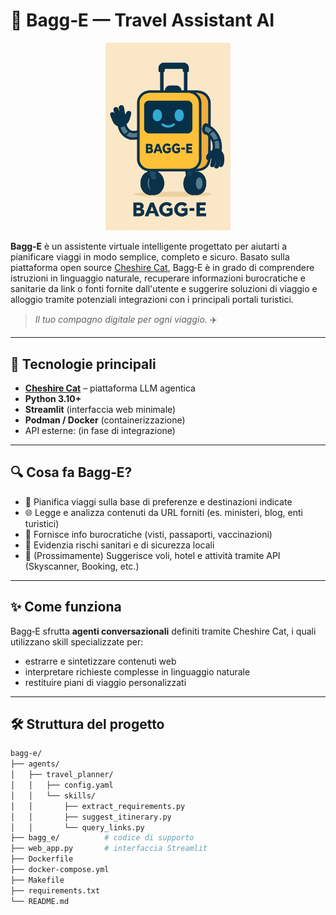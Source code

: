 # 🧳 Bagg‑E — Travel Assistant AI

<p align="center">
  <img src="static/logo.png" alt="Bagg‑E logo" width="200"/>
</p>

**Bagg‑E** è un assistente virtuale intelligente progettato per aiutarti a pianificare viaggi in modo semplice, completo e sicuro. Basato sulla piattaforma open source [Cheshire Cat](https://github.com/cheshire-cat-ai/cheshire-cat), Bagg‑E è in grado di comprendere istruzioni in linguaggio naturale, recuperare informazioni burocratiche e sanitarie da link o fonti fornite dall'utente e suggerire soluzioni di viaggio e alloggio tramite potenziali integrazioni con i principali portali turistici.

> _Il tuo compagno digitale per ogni viaggio._ ✈️

---

## 🧠 Tecnologie principali

- **[Cheshire Cat](https://github.com/cheshire-cat-ai/cheshire-cat)** – piattaforma LLM agentica
- **Python 3.10+**
- **Streamlit** (interfaccia web minimale)
- **Podman / Docker** (containerizzazione)
- API esterne: (in fase di integrazione)

---

## 🔍 Cosa fa Bagg‑E?

- 📌 Pianifica viaggi sulla base di preferenze e destinazioni indicate
- 🌐 Legge e analizza contenuti da URL forniti (es. ministeri, blog, enti turistici)
- 🛂 Fornisce info burocratiche (visti, passaporti, vaccinazioni)
- 🔐 Evidenzia rischi sanitari e di sicurezza locali
- 🏨 (Prossimamente) Suggerisce voli, hotel e attività tramite API (Skyscanner, Booking, etc.)

---

## ✨ Come funziona

Bagg‑E sfrutta **agenti conversazionali** definiti tramite Cheshire Cat, i quali utilizzano skill specializzate per:

- estrarre e sintetizzare contenuti web
- interpretare richieste complesse in linguaggio naturale
- restituire piani di viaggio personalizzati

---

## 🛠️ Struttura del progetto

```bash
bagg-e/
├── agents/
│   ├── travel_planner/
│   │   ├── config.yaml
│   │   └── skills/
│   │       ├── extract_requirements.py
│   │       ├── suggest_itinerary.py
│   │       └── query_links.py
├── bagg_e/          # codice di supporto
├── web_app.py       # interfaccia Streamlit
├── Dockerfile
├── docker-compose.yml
├── Makefile
├── requirements.txt
└── README.md
